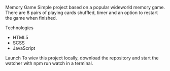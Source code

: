 Memory Game
Simple project based on a popular wideworld memory game. There are 8 pairs of playing cards shuffled, timer and an option to restart the game when finished.

Technologies
- HTML5 
- SCSS 
- JavaScript

Launch
To wiev this project locally, download the repository and start the watcher with npm run watch in a terminal.
